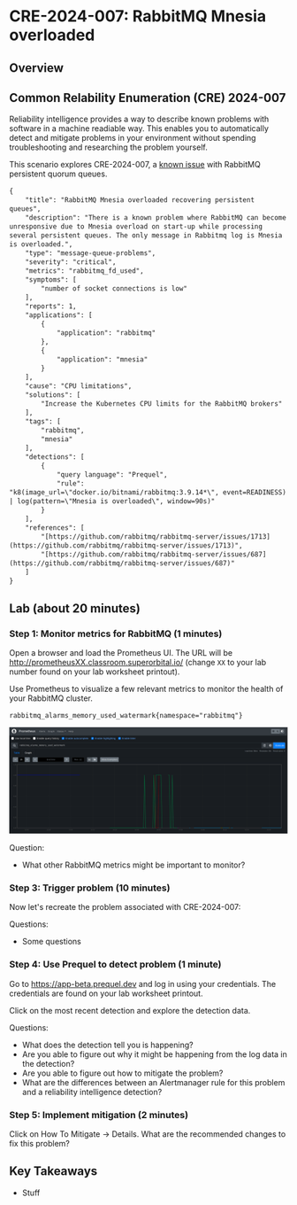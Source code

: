 # CRE-2024-007: RabbitMQ Mnesia overloaded 

## Overview

## Common Relability Enumeration (CRE) 2024-007

Reliability intelligence provides a way to describe known problems with software in a machine readiable way. This enables you to automatically detect and mitigate problems in your environment without spending troubleshooting and researching the problem yourself.

This scenario explores CRE-2024-007, a [known issue](https://github.com/rabbitmq/rabbitmq-server/issues/1713) with RabbitMQ persistent quorum queues.

```
{
    "title": "RabbitMQ Mnesia overloaded recovering persistent queues",
    "description": "There is a known problem where RabbitMQ can become unresponsive due to Mnesia overload on start-up while processing several persistent queues. The only message in Rabbitmq log is Mnesia is overloaded.",
    "type": "message-queue-problems",
    "severity": "critical",
    "metrics": "rabbitmq_fd_used",
    "symptoms": [
        "number of socket connections is low"
    ],
    "reports": 1,
    "applications": [
        {
            "application": "rabbitmq"
        },
        {
            "application": "mnesia"
        }
    ],
    "cause": "CPU limitations",
    "solutions": [
        "Increase the Kubernetes CPU limits for the RabbitMQ brokers"
    ],
    "tags": [
        "rabbitmq",
        "mnesia"
    ],
    "detections": [
        {
            "query language": "Prequel",
            "rule": "k8(image_url=\"docker.io/bitnami/rabbitmq:3.9.14*\", event=READINESS) | log(pattern=\"Mnesia is overloaded\", window=90s)"
        }
    ],
    "references": [
        "[https://github.com/rabbitmq/rabbitmq-server/issues/1713](https://github.com/rabbitmq/rabbitmq-server/issues/1713)",
        "[https://github.com/rabbitmq/rabbitmq-server/issues/687](https://github.com/rabbitmq/rabbitmq-server/issues/687)"
    ]
}
```

## Lab (about 20 minutes)

### Step 1: Monitor metrics for RabbitMQ (1 minutes)

Open a browser and load the Prometheus UI. The URL will be http://prometheusXX.classroom.superorbital.io/ (change `XX` to your lab number found on your lab worksheet printout).

Use Prometheus to visualize a few relevant metrics to monitor the health of your RabbitMQ cluster.

```
rabbitmq_alarms_memory_used_watermark{namespace="rabbitmq"}
```

![RabbitMQ alarm metrics](./images/rabbitmq-alarm.png)

Question:

* What other RabbitMQ metrics might be important to monitor?

### Step 3: Trigger problem (10 minutes)

Now let's recreate the problem associated with CRE-2024-007:

Questions: 

* Some questions

### Step 4: Use Prequel to detect problem (1 minute)

Go to https://app-beta.prequel.dev and log in using your credentials. The credentials are found on your lab worksheet printout.

Click on the most recent detection and explore the detection data.

Questions:

* What does the detection tell you is happening?
* Are you able to figure out why it might be happening from the log data in the detection?
* Are you able to figure out how to mitigate the problem?
* What are the differences between an Alertmanager rule for this problem and a reliability intelligence detection?

### Step 5: Implement mitigation (2 minutes)

Click on How To Mitigate -> Details. What are the recommended changes to fix this problem?

## Key Takeaways

* Stuff 
